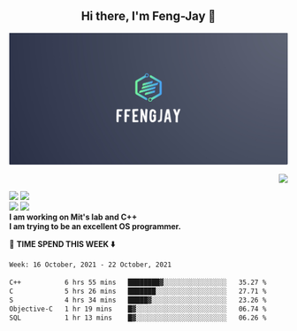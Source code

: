 <h2 align="center"> Hi there, I'm Feng-Jay 👋 </h2>  

![](https://github.com/Feng-Jay/DataStruct/blob/master/Image/1.png)  

<img align="right" src="https://github-readme-stats.vercel.app/api?username=Feng-Jay&show_icons=true&icon_color=CE1D2D&text_color=718096&bg_color=ffffff&hide_title=true" />


&emsp;

![](https://visitor-badge.glitch.me/badge?page_id=Feng-Jay.readme)
![](https://img.shields.io/badge/Concentrate-Cpp-blue)  
![](https://img.shields.io/badge/Rust-primer-orange)
![](https://img.shields.io/badge/Target-OS-9cf)  
**I am working on Mit's lab and C++**  
**I am trying to be an excellent OS programmer.**  


📘 **TIME SPEND THIS WEEK ⬇️**
<!--START_SECTION:waka-->
```text
Week: 16 October, 2021 - 22 October, 2021

C++           6 hrs 55 mins   ████████▓░░░░░░░░░░░░░░░░   35.27 % 
C             5 hrs 26 mins   ███████░░░░░░░░░░░░░░░░░░   27.71 % 
S             4 hrs 34 mins   █████▓░░░░░░░░░░░░░░░░░░░   23.26 % 
Objective-C   1 hr 19 mins    █▓░░░░░░░░░░░░░░░░░░░░░░░   06.74 % 
SQL           1 hr 13 mins    █▓░░░░░░░░░░░░░░░░░░░░░░░   06.26 % 
```
<!--END_SECTION:waka-->
